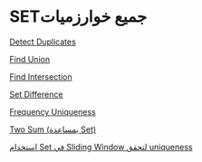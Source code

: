 # SETجميع خوارزميات

[Detect Duplicates
](SET%D8%AC%D9%85%D9%8A%D8%B9%20%D8%AE%D9%88%D8%A7%D8%B1%D8%B2%D9%85%D9%8A%D8%A7%D8%AA%202219b88f4c7b802488f6fbbd08b76258/Detect%20Duplicates%202219b88f4c7b80319057d17ea31d1a7d.md)

[Find Union
](SET%D8%AC%D9%85%D9%8A%D8%B9%20%D8%AE%D9%88%D8%A7%D8%B1%D8%B2%D9%85%D9%8A%D8%A7%D8%AA%202219b88f4c7b802488f6fbbd08b76258/Find%20Union%202219b88f4c7b80d89e5be3dd8d43b282.md)

[Find Intersection
](SET%D8%AC%D9%85%D9%8A%D8%B9%20%D8%AE%D9%88%D8%A7%D8%B1%D8%B2%D9%85%D9%8A%D8%A7%D8%AA%202219b88f4c7b802488f6fbbd08b76258/Find%20Intersection%202219b88f4c7b8031a98de72c12b5410f.md)

[Set Difference
](SET%D8%AC%D9%85%D9%8A%D8%B9%20%D8%AE%D9%88%D8%A7%D8%B1%D8%B2%D9%85%D9%8A%D8%A7%D8%AA%202219b88f4c7b802488f6fbbd08b76258/Set%20Difference%202219b88f4c7b80c68a8ec7855f3e3f44.md)

[Frequency Uniqueness
](SET%D8%AC%D9%85%D9%8A%D8%B9%20%D8%AE%D9%88%D8%A7%D8%B1%D8%B2%D9%85%D9%8A%D8%A7%D8%AA%202219b88f4c7b802488f6fbbd08b76258/Frequency%20Uniqueness%202219b88f4c7b8081afb5f5f107e31aeb.md)

[Two Sum (بمساعدة Set)
](SET%D8%AC%D9%85%D9%8A%D8%B9%20%D8%AE%D9%88%D8%A7%D8%B1%D8%B2%D9%85%D9%8A%D8%A7%D8%AA%202219b88f4c7b802488f6fbbd08b76258/Two%20Sum%20(%D8%A8%D9%85%D8%B3%D8%A7%D8%B9%D8%AF%D8%A9%20Set)%202219b88f4c7b80a6b945d5120cfa9b06.md)

[استخدام Set في Sliding Window لتحقق uniqueness
](SET%D8%AC%D9%85%D9%8A%D8%B9%20%D8%AE%D9%88%D8%A7%D8%B1%D8%B2%D9%85%D9%8A%D8%A7%D8%AA%202219b88f4c7b802488f6fbbd08b76258/%D8%A7%D8%B3%D8%AA%D8%AE%D8%AF%D8%A7%D9%85%20Set%20%D9%81%D9%8A%20Sliding%20Window%20%D9%84%D8%AA%D8%AD%D9%82%D9%82%20uniqueness%202219b88f4c7b80569035eb800a145320.md)